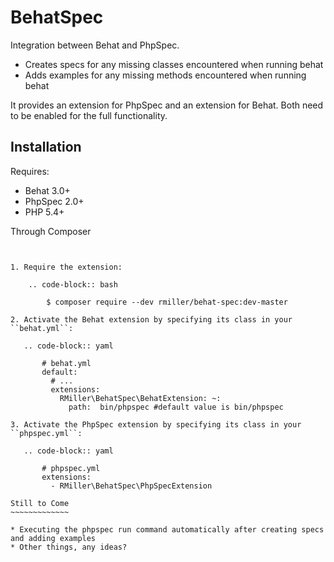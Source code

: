 BehatSpec
=========

Integration between Behat and PhpSpec.

* Creates specs for any missing classes encountered when running behat
* Adds examples for any missing methods encountered when running behat

It provides an extension for PhpSpec and an extension for Behat. Both need
to be enabled for the full functionality.

Installation
------------

Requires:

* Behat 3.0+
* PhpSpec 2.0+
* PHP 5.4+

Through Composer
~~~~~~~~~~~~~~~~


1. Require the extension:

    .. code-block:: bash

        $ composer require --dev rmiller/behat-spec:dev-master

2. Activate the Behat extension by specifying its class in your ``behat.yml``:

   .. code-block:: yaml

       # behat.yml
       default:
         # ...
         extensions:
           RMiller\BehatSpec\BehatExtension: ~:
             path:  bin/phpspec #default value is bin/phpspec

3. Activate the PhpSpec extension by specifying its class in your ``phpspec.yml``:

   .. code-block:: yaml

       # phpspec.yml
       extensions:
         - RMiller\BehatSpec\PhpSpecExtension

Still to Come
~~~~~~~~~~~~~

* Executing the phpspec run command automatically after creating specs and adding examples
* Other things, any ideas?
